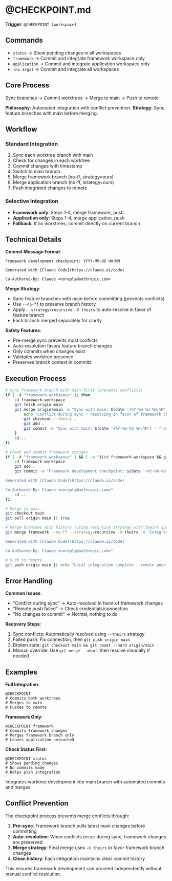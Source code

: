 # @CHECKPOINT.md

**Trigger**: `@CHECKPOINT [workspace]`

## Commands

- `status` → Show pending changes in all workspaces
- `framework` → Commit and integrate framework workspace only
- `application` → Commit and integrate application workspace only
- `(no args)` → Commit and integrate all workspaces

## Core Process

Sync branches → Commit worktrees → Merge to main → Push to remote

**Philosophy**: Automated integration with conflict prevention.
**Strategy**: Sync feature branches with main before merging.

## Workflow

### Standard Integration
1. Sync each worktree branch with main
2. Check for changes in each worktree
3. Commit changes with timestamp
4. Switch to main branch
5. Merge framework branch (no-ff, strategy=ours)
6. Merge application branch (no-ff, strategy=ours)  
7. Push integrated changes to remote

### Selective Integration
- **Framework only**: Steps 1-4, merge framework, push
- **Application only**: Steps 1-4, merge application, push
- **Fallback**: If no worktrees, commit directly on current branch

## Technical Details

**Commit Message Format**:
```
Framework development checkpoint: YYYY-MM-DD HH:MM

Generated with [Claude Code](https://claude.ai/code)

Co-Authored-By: Claude <noreply@anthropic.com>
```

**Merge Strategy**:
- Sync feature branches with main before committing (prevents conflicts)
- Use `--no-ff` to preserve branch history
- Apply `--strategy=recursive -X theirs` to auto-resolve in favor of feature branch
- Each branch merged separately for clarity

**Safety Features**:
- Pre-merge sync prevents most conflicts
- Auto-resolution favors feature branch changes
- Only commits when changes exist
- Validates worktree presence
- Preserves branch context in commits

## Execution Process

```bash
# Sync framework branch with main first (prevents conflicts)
if [ -d "framework-workspace" ]; then
    cd framework-workspace
    git fetch origin main
    git merge origin/main -m "Sync with main: $(date '+%Y-%m-%d %H:%M')" || {
        echo "Conflict during sync - resolving in favor of framework changes"
        git checkout --theirs .
        git add .
        git commit -m "Sync with main: $(date '+%Y-%m-%d %H:%M') - framework changes preserved"
    }
    cd ..
fi

# Check and commit framework changes
if [ -d "framework-workspace" ] && [ -n "$(cd framework-workspace && git status --porcelain)" ]; then
    cd framework-workspace
    git add .
    git commit -m "Framework development checkpoint: $(date '+%Y-%m-%d %H:%M')

Generated with [Claude Code](https://claude.ai/code)

Co-Authored-By: Claude <noreply@anthropic.com>"
    cd ..
fi

# Merge to main
git checkout main
git pull origin main || true

# Merge branches with history (using recursive strategy with theirs option)
git merge framework --no-ff --strategy=recursive -X theirs -m "Integrate framework development: $(date '+%Y-%m-%d %H:%M')

Generated with [Claude Code](https://claude.ai/code)

Co-Authored-By: Claude <noreply@anthropic.com>"

# Push to remote
git push origin main || echo "Local integration complete - remote push failed"
```

## Error Handling

**Common Issues**:
- "Conflict during sync" → Auto-resolved in favor of framework changes
- "Remote push failed" → Check credentials/connection
- "No changes to commit" → Normal, nothing to do

**Recovery Steps**:
1. Sync conflicts: Automatically resolved using `--theirs` strategy
2. Failed push: Fix connection, then `git push origin main`
3. Broken state: `git checkout main && git reset --hard origin/main`
4. Manual override: Use `git merge --abort` then resolve manually if needed

## Examples

**Full Integration**:
```
@CHECKPOINT
# Commits both worktrees
# Merges to main
# Pushes to remote
```

**Framework Only**:
```
@CHECKPOINT framework
# Commits framework changes
# Merges framework branch only
# Leaves application untouched
```

**Check Status First**:
```
@CHECKPOINT status
# Shows pending changes
# No commits made
# Helps plan integration
```

Integrates worktree development into main branch with automated commits and merges.

## Conflict Prevention

The checkpoint process prevents merge conflicts through:

1. **Pre-sync**: Framework branch pulls latest main changes before committing
2. **Auto-resolution**: When conflicts occur during sync, framework changes are preserved
3. **Merge strategy**: Final merge uses `-X theirs` to favor framework branch changes
4. **Clean history**: Each integration maintains clear commit history

This ensures framework development can proceed independently without manual conflict resolution.